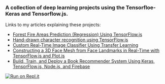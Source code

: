 ### A collection of deep learning projects using the Tensorfloe-Keras and Tensorflow.js.

Links to my articles explaining these projects:
* [Forest Fire Areas  Prediction (Regression) Using TensorFlow.js](https://heartbeat.fritz.ai/deep-learning-with-javascript-part-1-c9a83fe0f063)
* [Hand-drawn character recognition using TensorFlow.js](https://heartbeat.fritz.ai/deep-learning-in-javascript-part-2-a2823defd3d9)
* [Custom Real-Time Image Classifier Using Transfer Learning](https://heartbeat.fritz.ai/deep-learning-in-javascript-part-4-294c53cbe28)
* [Constructing a 3D Face Mesh from Face Landmarks in Real-Time with TensorFlow.js and Plot.js](https://heartbeat.fritz.ai/constructing-a-3d-face-mesh-from-face-landmarks-in-real-time-with-tensorflow-js-and-plot-js-62b177abcf9f)
* [Build, Train, and Deploy a Book Recommender System Using Keras, TensorFlow.js, Node.js, and Firebase](https://heartbeat.fritz.ai/build-train-and-deploy-a-book-recommender-system-using-keras-tensorflow-js-b96944b936a7)

[![Run on Repl.it](https://repl.it/badge/github/risenW/Tensorflowjs_Projects)](https://repl.it/github/risenW/Tensorflowjs_Projects)